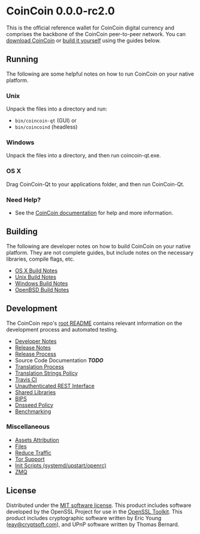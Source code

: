 CoinCoin 0.0.0-rc2.0
=====================

This is the official reference wallet for CoinCoin digital currency and comprises the backbone of the CoinCoin peer-to-peer network. You can [download CoinCoin](https://www.blazegeek.com/downloads/) or [build it yourself](#building) using the guides below.

Running
---------------------
The following are some helpful notes on how to run CoinCoin on your native platform.

### Unix

Unpack the files into a directory and run:

- `bin/coincoin-qt` (GUI) or
- `bin/coincoind` (headless)

### Windows

Unpack the files into a directory, and then run coincoin-qt.exe.

### OS X

Drag CoinCoin-Qt to your applications folder, and then run CoinCoin-Qt.

### Need Help?

* See the [CoinCoin documentation](https://docs.blazegeek.com)
for help and more information.

Building
---------------------
The following are developer notes on how to build CoinCoin on your native platform. They are not complete guides, but include notes on the necessary libraries, compile flags, etc.

- [OS X Build Notes](build-osx.md)
- [Unix Build Notes](build-unix.md)
- [Windows Build Notes](build-windows.md)
- [OpenBSD Build Notes](build-openbsd.md)

Development
---------------------
The CoinCoin repo's [root README](/README.md) contains relevant information on the development process and automated testing.

- [Developer Notes](developer-notes.md)
- [Release Notes](release-notes.md)
- [Release Process](release-process.md)
- Source Code Documentation ***TODO***
- [Translation Process](translation_process.md)
- [Translation Strings Policy](translation_strings_policy.md)
- [Travis CI](travis-ci.md)
- [Unauthenticated REST Interface](REST-interface.md)
- [Shared Libraries](shared-libraries.md)
- [BIPS](bips.md)
- [Dnsseed Policy](dnsseed-policy.md)
- [Benchmarking](benchmarking.md)


### Miscellaneous
- [Assets Attribution](assets-attribution.md)
- [Files](files.md)
- [Reduce Traffic](reduce-traffic.md)
- [Tor Support](tor.md)
- [Init Scripts (systemd/upstart/openrc)](init.md)
- [ZMQ](zmq.md)

License
---------------------
Distributed under the [MIT software license](/COPYING).
This product includes software developed by the OpenSSL Project for use in the [OpenSSL Toolkit](https://www.openssl.org/). This product includes
cryptographic software written by Eric Young ([eay@cryptsoft.com](mailto:eay@cryptsoft.com)), and UPnP software written by Thomas Bernard.
